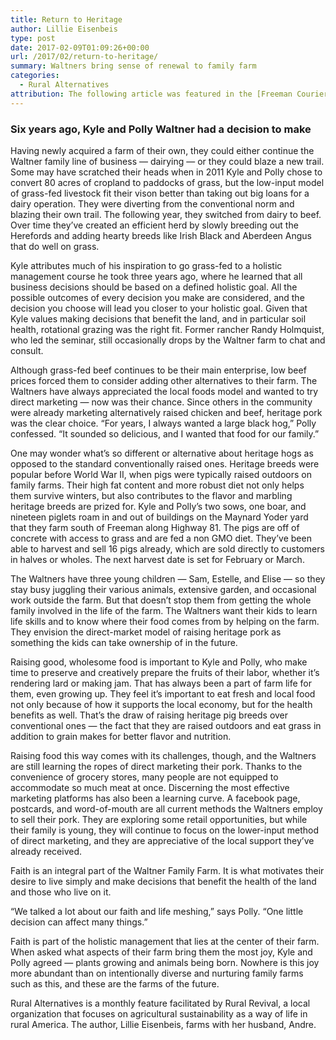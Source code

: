 ```yaml
---
title: Return to Heritage
author: Lillie Eisenbeis 
type: post
date: 2017-02-09T01:09:26+00:00
url: /2017/02/return-to-heritage/
summary: Waltners bring sense of renewal to family farm
categories:
  - Rural Alternatives
attribution: The following article was featured in the [Freeman Courier](http://freemansd.com) in November 2016 as part of the feature "Rural Alternatives".
---
```

### Six years ago, Kyle and Polly Waltner had a decision to make

Having newly acquired a farm of their own, they could either continue the Waltner family line of business — dairying —
or they could blaze a new trail. Some may have scratched their heads when in 2011 Kyle and Polly chose to convert 80
acres of cropland to paddocks of grass, but the low-input model of grass-fed livestock fit their vison better than
taking out big loans for a dairy operation. They were diverting from the conventional norm and blazing their own trail.
The following year, they switched from dairy to beef. Over time they’ve created an efficient herd by slowly breeding out
the Herefords and adding hearty breeds like Irish Black and Aberdeen Angus that do well on grass.

Kyle attributes much of his inspiration to go grass-fed to a holistic management course he took three years ago, where
he learned that all business decisions should be based on a defined holistic goal. All the possible outcomes of every
decision you make are considered, and the decision you choose will lead you closer to your holistic goal. Given that
Kyle values making decisions that benefit the land, and in particular soil health, rotational grazing was the right fit.
Former rancher Randy Holmquist, who led the seminar, still occasionally drops by the Waltner farm to chat and consult.

Although grass-fed beef continues to be their main enterprise, low beef prices forced them to consider adding other
alternatives to their farm. The Waltners have always appreciated the local foods model and wanted to try direct
marketing — now was their chance. Since others in the community were already marketing alternatively raised chicken and
beef, heritage pork was the clear choice. “For years, I always wanted a large black hog,” Polly confessed. “It sounded
so delicious, and I wanted that food for our family.”

One may wonder what’s so different or alternative about heritage hogs as opposed to the standard conventionally raised
ones. Heritage breeds were popular before World War II, when pigs were typically raised outdoors on family farms. Their
high fat content and more robust diet not only helps them survive winters, but also contributes to the flavor and
marbling heritage breeds are prized for. Kyle and Polly’s two sows, one boar, and nineteen piglets roam in and out of
buildings on the Maynard Yoder yard that they farm south of Freeman along Highway 81. The pigs are off of concrete with
access to grass and are fed a non GMO diet. They’ve been able to harvest and sell 16 pigs already, which are sold
directly to customers in halves or wholes. The next harvest date is set for February or March.

The Waltners have three young children — Sam, Estelle, and Elise — so they stay busy juggling their various animals,
extensive garden, and occasional work outside the farm. But that doesn’t stop them from getting the whole family
involved in the life of the farm. The Waltners want their kids to learn life skills and to know where their food comes
from by helping on the farm. They envision the direct-market model of raising heritage pork as something the kids can
take ownership of in the future.

Raising good, wholesome food is important to Kyle and Polly, who make time to preserve and creatively prepare the fruits
of their labor, whether it’s rendering lard or making jam. That has always been a part of farm life for them, even
growing up. They feel it’s important to eat fresh and local food not only because of how it supports the local economy,
but for the health benefits as well. That’s the draw of raising heritage pig breeds over conventional ones — the fact
that they are raised outdoors and eat grass in addition to grain makes for better flavor and nutrition.

Raising food this way comes with its challenges, though, and the Waltners are still learning the ropes of direct
marketing their pork. Thanks to the convenience of grocery stores, many people are not equipped to accommodate so much
meat at once. Discerning the most effective marketing platforms has also been a learning curve. A facebook page,
postcards, and word-of-mouth are all current methods the Waltners employ to sell their pork. They are exploring some
retail opportunities, but while their family is young, they will continue to focus on the lower-input method of direct
marketing, and they are appreciative of the local support they’ve already received.

Faith is an integral part of the Waltner Family Farm. It is what motivates their desire to live simply and make
decisions that benefit the health of the land and those who live on it.

“We talked a lot about our faith and life meshing,” says Polly. “One little decision can affect many things.”

Faith is part of the holistic management that lies at the center of their farm. When asked what aspects of their farm
bring them the most joy, Kyle and Polly agreed — plants growing and animals being born. Nowhere is this joy more
abundant than on intentionally diverse and nurturing family farms such as this, and these are the farms of the future.

Rural Alternatives is a monthly feature facilitated by Rural Revival, a local organization that focuses on agricultural
sustainability as a way of life in rural America. The author, Lillie Eisenbeis, farms with her husband, Andre.
